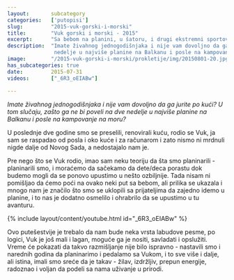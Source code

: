 ```yaml
---
layout:       subcategory
categories:   ['putopisi']
slug:         "2015-vuk-gorski-i-morski"
title:        "Vuk gorski i morski - 2015"
excerpt:      "Sa bebom na planini, u šatoru, i drugi ekstremni sportovi"
description:  "Imate živahnog jednogodišnjaka i nije vam dovoljno da ga jurite po kući? U tom slučaju, zašto ga ne bi poveli na dve
               nedelje u najviše planine na Balkanu i posle na kampovanje na moru?"
image:        "/2015-vuk-gorski-i-morski/prokletije/img/20150801-20.jpg"
has_subcategories: true
date:         2015-07-31
videos:       ["_6R3_oEIABw"]
  
---
```


<em>Imate živahnog jednogodišnjaka i nije vam dovoljno da ga jurite po kući? U tom slučaju, zašto ga ne bi poveli na dve
nedelje u najviše planine na Balkanu i posle na kampovanje na moru?</em> 

U poslednje dve godine smo se preselili, renovirali kuću, rodio se Vuk, ja sam se raspadao od posla i oko kuće i za 
računarom i zato nismo ni mrdnuli nigde dalje od Novog Sada, a nedostajalo nam je. 

Pre nego što se Vuk rodio, imao sam neku teoriju da šta smo planinarili - planinarili smo, i moraćemo da
sačekamo da dete/deca porastu dok budemo mogli da se ponovo upustimo u nešto ozbiljnije. Tada nisam ni pomišljao da 
ćemo poći na ovako neki put sa bebom, ali prilika se ukazala i mnogo nam je značilo što smo se uklopili sa prijateljima
da zajedno idemo u planine, i to nas je dodatno osmelilo i ohrabrilo da se upustimo u tu avanturu.

{% include layout/content/youtube.html id="_6R3_oEIABw" %}

Ovo putešestvije je trebalo da nam bude neka vrsta labudove pesme, po logici, Vuk je još mali i lagan, moguće ga je nositi, 
savladati i opslužiti. Vreme će pokazati da takvo razmišljanje nije bilo ispravno - nastavili smo i narednih godina da 
planinarimo i pedalamo sa Vukom, i to sve više i dalje, ali istina, imali smo sreće da je takav - žilav, izdržljiv, prepun
energije, radoznao i voljan da podeli sa nama uživanje u prirodi.

